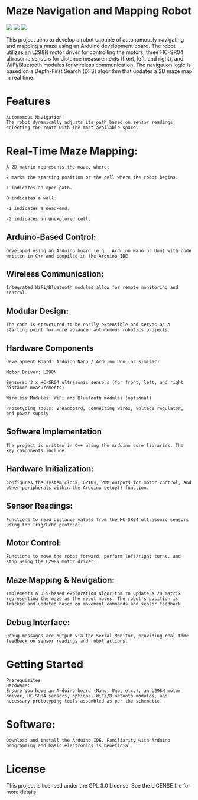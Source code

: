 # Maze Navigation and Mapping Robot

![](https://img.shields.io/badge/Arduino) ![](https://img.shields.io/badge/C++-FFDD33) ![](https://img.shields.io/badge/ArduinoIDE)

This project aims to develop a robot capable of autonomously navigating and mapping a maze using an Arduino development board. The robot utilizes an L298N motor driver for controlling the motors, three HC-SR04 ultrasonic sensors for distance measurements (front, left, and right), and WiFi/Bluetooth modules for wireless communication. The navigation logic is based on a Depth-First Search (DFS) algorithm that updates a 2D maze map in real time.

# Features
    Autonomous Navigation:
    The robot dynamically adjusts its path based on sensor readings, selecting the route with the most available space.

# Real-Time Maze Mapping:
    A 2D matrix represents the maze, where:

    2 marks the starting position or the cell where the robot begins.

    1 indicates an open path.

    0 indicates a wall.

    -1 indicates a dead-end.

    -2 indicates an unexplored cell.

## Arduino-Based Control:
    Developed using an Arduino board (e.g., Arduino Nano or Uno) with code written in C++ and compiled in the Arduino IDE.

## Wireless Communication:
    Integrated WiFi/Bluetooth modules allow for remote monitoring and control.

## Modular Design:
    The code is structured to be easily extensible and serves as a starting point for more advanced autonomous robotics projects.

## Hardware Components
    Development Board: Arduino Nano / Arduino Uno (or similar)

    Motor Driver: L298N

    Sensors: 3 x HC-SR04 ultrasonic sensors (for front, left, and right distance measurements)

    Wireless Modules: WiFi and Bluetooth modules (optional)

    Prototyping Tools: Breadboard, connecting wires, voltage regulator, and power supply

## Software Implementation
    The project is written in C++ using the Arduino core libraries. The key components include:

## Hardware Initialization:
    Configures the system clock, GPIOs, PWM outputs for motor control, and other peripherals within the Arduino setup() function.

## Sensor Readings:
    Functions to read distance values from the HC-SR04 ultrasonic sensors using the Trig/Echo protocol.

## Motor Control:
    Functions to move the robot forward, perform left/right turns, and stop using the L298N motor driver.

## Maze Mapping & Navigation:
    Implements a DFS-based exploration algorithm to update a 2D matrix representing the maze as the robot moves. The robot's position is tracked and updated based on movement commands and sensor feedback.

## Debug Interface:
    Debug messages are output via the Serial Monitor, providing real-time feedback on sensor readings and robot actions.

# Getting Started
    Prerequisites
    Hardware:
    Ensure you have an Arduino board (Nano, Uno, etc.), an L298N motor driver, HC-SR04 sensors, optional WiFi/Bluetooth modules, and necessary prototyping tools assembled as per the schematic.

# Software:
    Download and install the Arduino IDE. Familiarity with Arduino programming and basic electronics is beneficial.

# License
This project is licensed under the GPL 3.0 License. See the LICENSE file for more details.


